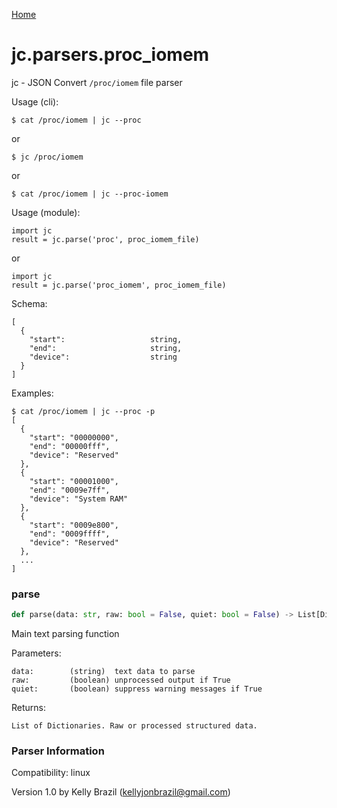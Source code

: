 [Home](https://kellyjonbrazil.github.io/jc/)
<a id="jc.parsers.proc_iomem"></a>

# jc.parsers.proc\_iomem

jc - JSON Convert `/proc/iomem` file parser

Usage (cli):

    $ cat /proc/iomem | jc --proc

or

    $ jc /proc/iomem

or

    $ cat /proc/iomem | jc --proc-iomem

Usage (module):

    import jc
    result = jc.parse('proc', proc_iomem_file)

or

    import jc
    result = jc.parse('proc_iomem', proc_iomem_file)

Schema:

    [
      {
        "start":                   string,
        "end":                     string,
        "device":                  string
      }
    ]

Examples:

    $ cat /proc/iomem | jc --proc -p
    [
      {
        "start": "00000000",
        "end": "00000fff",
        "device": "Reserved"
      },
      {
        "start": "00001000",
        "end": "0009e7ff",
        "device": "System RAM"
      },
      {
        "start": "0009e800",
        "end": "0009ffff",
        "device": "Reserved"
      },
      ...
    ]

<a id="jc.parsers.proc_iomem.parse"></a>

### parse

```python
def parse(data: str, raw: bool = False, quiet: bool = False) -> List[Dict]
```

Main text parsing function

Parameters:

    data:        (string)  text data to parse
    raw:         (boolean) unprocessed output if True
    quiet:       (boolean) suppress warning messages if True

Returns:

    List of Dictionaries. Raw or processed structured data.

### Parser Information
Compatibility:  linux

Version 1.0 by Kelly Brazil (kellyjonbrazil@gmail.com)
